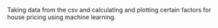 Taking data from the csv and calculating and plotting certain factors for house pricing using machine learning.
